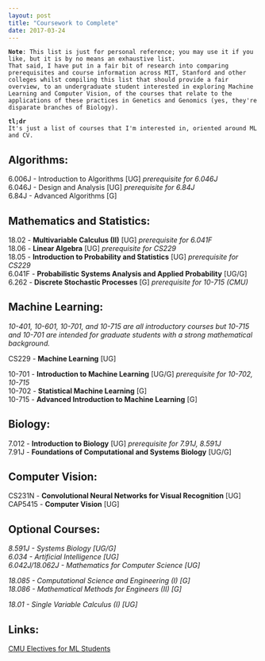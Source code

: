 ```yaml
---
layout: post
title: "Coursework to Complete"
date: 2017-03-24
---
```


**`Note`**`: This list is just for personal reference; you may use it if you like, but it is by no means an exhaustive list.`  <br />
`That said, I have put in a fair bit of research into comparing prerequisites and course information across MIT, Stanford and other colleges whilst compiling this list that should provide a fair overview, to an undergraduate student interested in exploring Machine Learning and Computer Vision, of the courses that relate to the applications of these practices in Genetics and Genomics (yes, they're disparate branches of Biology).`  <br />

**`tl;dr`** <br />`It's just a list of courses that I'm interested in, oriented around ML and CV.`  <br />  

## Algorithms:

6.006J - Introduction to Algorithms [UG]  *prerequisite for 6.046J*  <br /> 
6.046J - Design and Analysis [UG]  *prerequisite for 6.84J*  <br /> 
6.84J - Advanced Algorithms [G]  <br /> 


## Mathematics and Statistics: 

18.02 - **Multivariable Calculus (II)** [UG]  *prerequisite for 6.041F*  <br /> 
18.06 - **Linear Algebra** [UG]  *prerequisite for CS229*  <br /> 
18.05 - **Introduction to Probability and Statistics** [UG]  *prerequisite for CS229*  <br /> 
6.041F - **Probabilistic Systems Analysis and Applied Probability** [UG/G]  <br /> 
6.262 - **Discrete Stochastic Processes** [G]  *prerequisite for 10-715 (CMU)*  <br /> 


## Machine Learning:

*10-401, 10-601, 10-701, and 10-715 are all introductory courses but 10-715 and 10-701 are intended for graduate students with a strong mathematical background.*  <br /> 

CS229 - **Machine Learning** [UG]  <br /> 

10-701 - **Introduction to Machine Learning** [UG/G]  *prerequisite for 10-702, 10-715*  <br /> 
10-702 - **Statistical Machine Learning** [G]  <br /> 
10-715 - **Advanced Introduction to Machine Learning** [G]  <br /> 


## Biology:

7.012 - **Introduction to Biology** [UG]  *prerequisite for 7.91J, 8.591J*  <br /> 
7.91J - **Foundations of Computational and Systems Biology** [UG/G]  <br /> 


## Computer Vision:

CS231N - **Convolutional Neural Networks for Visual Recognition** [UG]  <br /> 
CAP5415 - **Computer Vision** [UG]  <br /> 


## Optional Courses:

*8.591J - Systems Biology [UG/G]*  <br /> 
*6.034 - Artificial Intelligence [UG]*  <br /> 
*6.042J/18.062J - Mathematics for Computer Science [UG]*  <br /> 

*18.085 - Computational Science and Engineering (I) [G]*  <br /> 
*18.086 - Mathematical Methods for Engineers (II) [G]*  <br /> 

*18.01 - Single Variable Calculus (I) [UG]*  <br />

## Links:

[CMU Electives for ML Students](https://www.ml.cmu.edu/current-students/electives-for-ms-students.html)  <br /> 



